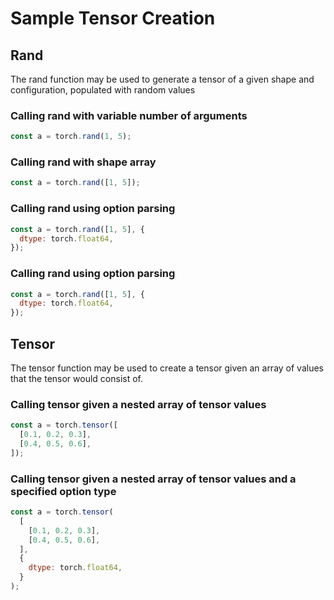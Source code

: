# Sample Tensor Creation

## Rand

The rand function may be used to generate a tensor of a given shape and configuration, populated with random values

### Calling rand with variable number of arguments

```js
const a = torch.rand(1, 5);
```

### Calling rand with shape array

```js
const a = torch.rand([1, 5]);
```

### Calling rand using option parsing

```js
const a = torch.rand([1, 5], {
  dtype: torch.float64,
});
```

### Calling rand using option parsing

```js
const a = torch.rand([1, 5], {
  dtype: torch.float64,
});
```

## Tensor

The tensor function may be used to create a tensor given an array of values that the tensor would consist of.

### Calling tensor given a nested array of tensor values

```js
const a = torch.tensor([
  [0.1, 0.2, 0.3],
  [0.4, 0.5, 0.6],
]);
```

### Calling tensor given a nested array of tensor values and a specified option type

```js
const a = torch.tensor(
  [
    [0.1, 0.2, 0.3],
    [0.4, 0.5, 0.6],
  ],
  {
    dtype: torch.float64,
  }
);
```
